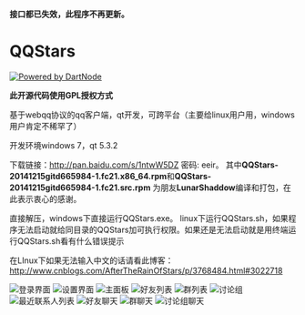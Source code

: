 #### 接口都已失效，此程序不再更新。

QQStars
=======

[![Powered by DartNode](https://dartnode.com/branding/DN-Open-Source-sm.png)](https://dartnode.com "Powered by DartNode - Free VPS for Open Source")

<b>此开源代码使用GPL授权方式</b>


基于webqq协议的qq客户端，qt开发，可跨平台（主要给linux用户用，windows用户肯定不稀罕了）

开发环境windows 7，qt 5.3.2

下载链接：http://pan.baidu.com/s/1ntwW5DZ 密码: eeir。
其中<b>QQStars-20141215gitd665984-1.fc21.x86_64.rpm</b>和<b>QQStars-20141215gitd665984-1.fc21.src.rpm</b>
为朋友<b>LunarShaddow</b>编译和打包，在此表示衷心的感谢。

直接解压，windows下直接运行QQStars.exe。
linux下运行QQStars.sh，如果程序无法启动就给同目录的QQStars加可执行权限。如果还是无法启动就是用终端运行QQStars.sh看有什么错误提示

在LInux下如果无法输入中文的话请看此博客：http://www.cnblogs.com/AfterTheRainOfStars/p/3768484.html#3022718

![登录界面](https://github.com/AfterTheRainOfStars/QQStars/blob/master/introduce/login.jpg)
![设置界面](https://github.com/AfterTheRainOfStars/QQStars/blob/master/introduce/设置界面.jpg)
![主面板](https://github.com/AfterTheRainOfStars/QQStars/blob/master/introduce/mainWindow.jpg)
![好友列表](https://github.com/AfterTheRainOfStars/QQStars/blob/master/introduce/好友列表.jpg)
![群列表](https://github.com/AfterTheRainOfStars/QQStars/blob/master/introduce/群列表.jpg)
![讨论组](https://github.com/AfterTheRainOfStars/QQStars/blob/master/introduce/讨论组列表.jpg)
![最近联系人列表](https://github.com/AfterTheRainOfStars/QQStars/blob/master/introduce/最近联系人列表.jpg)
![好友聊天](https://github.com/AfterTheRainOfStars/QQStars/blob/master/introduce/好友聊天页.jpg)
![群聊天](https://github.com/AfterTheRainOfStars/QQStars/blob/master/introduce/群聊天页.jpg)
![讨论组聊天](https://github.com/AfterTheRainOfStars/QQStars/blob/master/introduce/讨论组聊天页.jpg)
